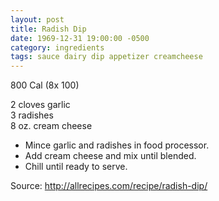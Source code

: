 ```yaml
---
layout: post
title: Radish Dip
date: 1969-12-31 19:00:00 -0500
category: ingredients
tags: sauce dairy dip appetizer creamcheese
---
```

800 Cal (8x 100)

2 cloves garlic  
3 radishes  
8 oz. cream cheese  

* Mince garlic and radishes in food processor.
* Add cream cheese and mix until blended.
* Chill until ready to serve.

Source: <http://allrecipes.com/recipe/radish-dip/>

